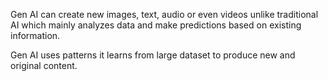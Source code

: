 Gen AI can create new images, text, audio or even videos unlike traditional AI which mainly analyzes data and make predictions based on existing information.

Gen AI uses patterns it learns from large dataset to produce new and original content.

